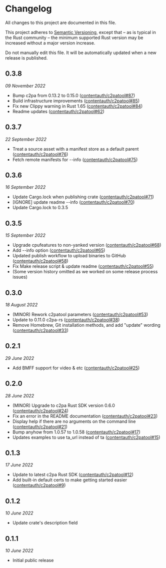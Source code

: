 # Changelog

All changes to this project are documented in this file.

This project adheres to [Semantic Versioning](https://semver.org), except that – as is typical in the Rust community – the minimum supported Rust version may be increased without a major version increase.

Do not manually edit this file. It will be automatically updated when a new release is published.

## 0.3.8
_09 November 2022_

* Bump c2pa from 0.13.2 to 0.15.0 ([contentauth/c2patool#87](https://github.com/contentauth/c2patool/pull/87))
* Build infrastructure improvements ([contentauth/c2patool#85](https://github.com/contentauth/c2patool/pull/85))
* Fix new Clippy warning in Rust 1.65 ([contentauth/c2patool#84](https://github.com/contentauth/c2patool/pull/84))
* Readme updates ([contentauth/c2patool#62](https://github.com/contentauth/c2patool/pull/62))

## 0.3.7
_22 September 2022_

* Treat a source asset with a manifest store as a default parent ([contentauth/c2patool#76](https://github.com/contentauth/c2patool/pull/76))
* Fetch remote manifests for --info ([contentauth/c2patool#75](https://github.com/contentauth/c2patool/pull/75))

## 0.3.6
_16 September 2022_

* Update Cargo.lock when publishing crate ([contentauth/c2patool#71](https://github.com/contentauth/c2patool/pull/71))
* [IGNORE] update readme --info ([contentauth/c2patool#70](https://github.com/contentauth/c2patool/pull/70))
* Update Cargo.lock to 0.3.5

## 0.3.5
_15 September 2022_

* Upgrade cpufeatures to non-yanked version ([contentauth/c2patool#68](https://github.com/contentauth/c2patool/pull/68))
* Add --info option  ([contentauth/c2patool#65](https://github.com/contentauth/c2patool/pull/65))
* Updated publish workflow to upload binaries to GitHub ([contentauth/c2patool#58](https://github.com/contentauth/c2patool/pull/58))
* Fix Make release script & update readme ([contentauth/c2patool#55](https://github.com/contentauth/c2patool/pull/55))
* (Some version history omitted as we worked on some release process issues)

## 0.3.0
_18 August 2022_

* (MINOR) Rework c2patool parameters ([contentauth/c2patool#53](https://github.com/contentauth/c2patool/pull/53))
* Update to 0.11.0 c2pa-rs ([contentauth/c2patool#38](https://github.com/contentauth/c2patool/pull/38))
* Remove Homebrew, Git installation methods, and add "update" wording ([contentauth/c2patool#33](https://github.com/contentauth/c2patool/pull/33))

## 0.2.1
_29 June 2022_

* Add BMFF support for video & etc ([contentauth/c2patool#25](https://github.com/contentauth/c2patool/pull/25))

## 0.2.0
_28 June 2022_

* (MINOR) Upgrade to c2pa Rust SDK version 0.6.0 ([contentauth/c2patool#24](https://github.com/contentauth/c2patool/pull/24))
* Fix an error in the README documentation ([contentauth/c2patool#23](https://github.com/contentauth/c2patool/pull/23))
* Display help if there are no arguments on the command line ([contentauth/c2patool#21](https://github.com/contentauth/c2patool/pull/21))
* Bump anyhow from 1.0.57 to 1.0.58 ([contentauth/c2patool#17](https://github.com/contentauth/c2patool/pull/17))
* Updates examples to use ta_url instead of ta ([contentauth/c2patool#15](https://github.com/contentauth/c2patool/pull/15))

## 0.1.3
_17 June 2022_

* Update to latest c2pa Rust SDK ([contentauth/c2patool#12](https://github.com/contentauth/c2patool/pull/12))
* Add built-in default certs to make getting started easier ([contentauth/c2patool#9](https://github.com/contentauth/c2patool/pull/9))

## 0.1.2
_10 June 2022_

* Update crate's description field

## 0.1.1
_10 June 2022_

* Initial public release
